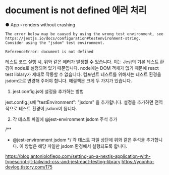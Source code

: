 # document is not defined 에러 처리

  ● App › renders without crashing

    The error below may be caused by using the wrong test environment, see https://jestjs.io/docs/configuration#testenvironment-string.
    Consider using the "jsdom" test environment.

    ReferenceError: document is not defined
테스트 코드 실행 시, 위와 같은 에러가 발생할 수 있습니다. 이는 Jest의 기본 테스트 환경이 node로 설정되어 있기 때문입니다. node에는 DOM 객체가 없기 때문에 react test liblary가 제대로 작동할 수 없습니다. 컴포넌트 테스트를 위해서는 테스트 환경을 jsdom으로 변경해 주어야 합니다. 해결책은 크게 두 가지가 있습니다.

1. jest.config.js에 설정을 추가하는 방법

jest.config.js에 "testEnvironment": "jsdom" 을  추가합니다. 설정을 추가하면 전역적으로 테스트 환경이 jsdom이 됩니다.

2. 각 테스트 파일에 @jest-environment jsdom 주석 추가

/**
 * @jest-environment jsdom
 */
각 테스트 파일 상단에 위와 같은 주석을 추가합니다. 이 방법은 해당 파일만 jsdom 환경에서 실행되도록 합니다.

https://blog.antoniolofiego.com/setting-up-a-nextjs-application-with-typescript-jit-tailwind-css-and-jestreact-testing-library
https://yoonho-devlog.tistory.com/175